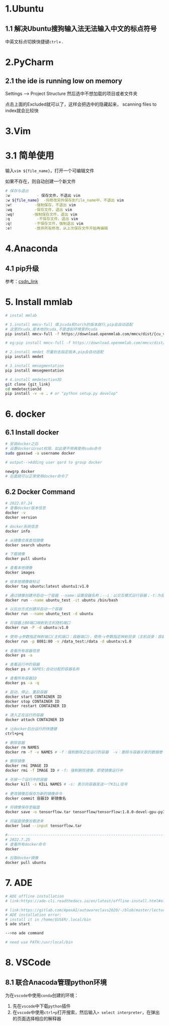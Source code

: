 # 1.Ubuntu

## 1.1 解决Ubuntu搜狗输入法无法输入中文的标点符号

中英文标点切换快捷键`ctrl`+`.`



# 2.PyCharm

## 2.1 the ide is running low on memory

Settings --> Project Structure 然后选中不想加载的项目或者文件夹

点击上面的Excluded就可以了，这样会把选中的隐藏起来， scanning files to index就会比较快



# 3.Vim

# 3.1 简单使用

输入`vim ${file_name}`，打开一个可编辑文件

如果不存在，则自动创建一个新文件

```bash
# 保存与退出
:w            - 保存文件，不退出 vim
:w ${file_name}  -将修改另外保存到file_name中，不退出 vim
:w!          -强制保存，不退出 vim
:wq          -保存文件，退出 vim
:wq!        -强制保存文件，退出 vim
:q            -不保存文件，退出 vim
:q!          -不保存文件，强制退出 vim
:e!          -放弃所有修改，从上次保存文件开始再编辑
```



# 4.Anaconda

## 4.1 pip升级

参考：[csdn_link](https://blog.csdn.net/weixin_45523851/article/details/110674141#:~:text=PEP%20517%20%E6%98%AF%E4%B8%80%E4%B8%AA%E5%85%B3%E4%BA%8E%20Python%20%E5%8C%85%E7%AE%A1%E7%90%86%E7%9A%84%E8%A7%84%E8%8C%83%EF%BC%8C%E5%AE%83%E5%85%81%E8%AE%B8%E4%BD%BF%E7%94%A8%E5%85%B6%E4%BB%96%E5%B7%A5%E5%85%B7%EF%BC%88%E5%A6%82%20pip%20%EF%BC%89%E6%9D%A5%E6%9E%84%E5%BB%BA%E5%92%8C%E5%AE%89%E8%A3%85,Python%20%E5%8C%85%E3%80%82%20%E5%A6%82%E6%9E%9C%E6%82%A8%E7%9A%84%E7%B3%BB%E7%BB%9F%E4%B8%8D%E6%94%AF%E6%8C%81%20PEP%20517%20%EF%BC%8C%E5%88%99%E5%8F%AF%E8%83%BD%E6%97%A0%E6%B3%95%E5%AE%89%E8%A3%85%20Cryptography%20%E5%BA%93%E3%80%82)



# 5. Install mmlab

```bash
# instal mmlab

# 1.install mmcv-full 填上cuda和torch的版本就行,pip会自动适配
# 这里的cuda,是本地的cuda,不是虚拟环境里的cuda
pip install mmcv-full -f https://download.openmmlab.com/mmcv/dist/{cu_version}/{torch_version}/index.html

# eg:pip install mmcv-full -f https://download.openmmlab.com/mmcv/dist/cu113/torch1.90/index.html

# 2.install mmdet 尽量别去指定版本,pip会自动适配
pip install mmdet

# 3.install mmsegmentation
pip install mmsegmentation

# 4.install mmdetection3D
git clone {git_link}
cd mmdetection3d
pip install -v -e . # or "python setup.py develop"
```



# 6. docker

## 6.1 Install docker

```bash
# 安装docker之后
# 设置docker以root权限，如此便不用再使用sudo命令
sudo gpasswd -a username docker

# output-->Adding user qard to group docker

newgrp docker
# 后面就可以正常使用docker命令了
```



## 6.2 Docker Command

```bash
# 2022.07.24
# 查看docker版本信息
docker -v
docker version

# docker系统信息
docker info

# 从镜像仓库查找镜像
docker search ubuntu

# 下载镜像
docker pull ubuntu

# 查看本地镜像
docker images

# 给本地镜像做标记
docker tag ubuntu:latest ubuntu1:v1.0

# 通过镜像创建并启动一个容器 --name:设置容器名称；--i：以交互模式运行容器；-t:为容器分配一个伪终端
docker run --name ubuntu_test -it ubuntu /bin/bash

# 以后台方式创建并启动一个容器
docker run --name ubuntu_test -d ubuntu

# 将容器上80端口映射到主机随机端口
docker run -P -d ubuntu:v1.0

# 使用-p参数指定映射端口(主机端口：容器端口)，使用-v参数指定映射目录（主机目录：容器目录）
docker run -p 8081:80 -v /data_test:/data -d ubuntu:v1.0
 
# 查看所有容器信息
docker ps -a

# 查看运行中的容器
docker ps # NAMES:自动分配的容器名称

# 查看所有容器ID
docker ps -a -q

# 启动、停止、重启容器
docker start CONTAINER ID
docker stop CONTAINER ID
docker restart CONTAINER ID

# 进入正在运行的容器
docker attach CONTAINER ID

# 让docker后台运行的快捷键
ctrl+p+q

# 删除容器
docker rm NAMES
docker rm -f -v NAMES # -f：强制删除正在运行的容器  -v：删除与容器关联的数据卷

# 删除镜像
docker rmi IMAGE ID
docker rmi -f IMAGE ID # -f: 强制删除镜像，即使镜像运行中

# 杀掉一个运行中的容器
docker kill -s KILL NAMES # -s: 表示向容器发送一个KILL信号
 
# 更改镜像后保存为新的镜像命令
docker commit 容器ID 新镜像名

# 将镜像保存至磁盘
docker save -o tensorflow.tar tensorflow/tensorflow:1.8.0-devel-gpu-py3

# 将磁盘镜像加载进来
docker load --input tensorflow.tar

#----------------------------------------------------------------------------
# 2022.7.25
# 查看所有docker命令
docker

# 拉取docker镜像
docker pull ubuntu
```



# 7. ADE

```bash
# ADE offline installation
# link:https://ade-cli.readthedocs.io/en/latest/offline-install.html#offline-install

# link:https://gitlab.com/ApexAI/autowareclass2020/-/blob/master/lectures/01_DevelopmentEnvironment/devenv.md
# ADE installation error:
# install it in /home/$USER/.local/bin
$ ade start

-->no ade command

# need use PATH:/usr/local/bin
```



# 8. VSCode

## 8.1 联合Anacoda管理python环境

为在`vscode`中使用`conda`创建的环境：

1. 先在`vscode`中下载`python`插件
2. 在`vscode`中使用`ctrl+p`打开搜索，然后输入`> select interpreter`，在弹出的页面选择相应的解释器
